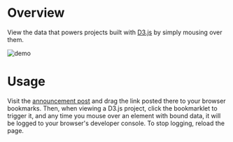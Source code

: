 # Overview

View the data that powers projects built with [D3.js](http://d3js.org) by simply mousing over them.

![demo](https://cloud.githubusercontent.com/assets/3488572/13891649/cb81dbf2-ed28-11e5-8b16-b44d4a685033.gif)

# Usage

Visit the [announcement post](http://www.vijithassar.com/2584/) and drag the link posted there to your browser bookmarks. Then, when viewing a D3.js project, click the bookmarklet to trigger it, and any time you mouse over an element with bound data, it will be logged to your browser's developer console. To stop logging, reload the page.
